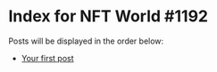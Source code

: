 # Index for NFT World #1192
Posts will be displayed in the order below:

- [Your first post](./001-first.md)

